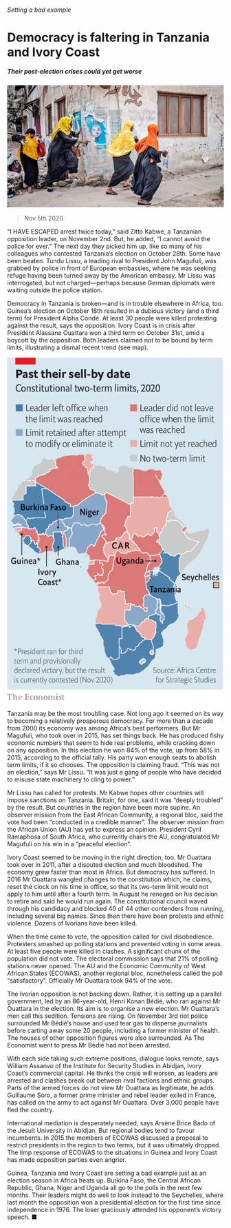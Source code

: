 ###### Setting a bad example

# Democracy is faltering in Tanzania and Ivory Coast 

##### Their post-election crises could yet get worse 

![image](images/20201107_map002.jpg) 

> Nov 5th 2020 

“I HAVE ESCAPED arrest twice today,” said Zitto Kabwe, a Tanzanian opposition leader, on November 2nd. But, he added, “I cannot avoid the police for ever.” The next day they picked him up, like so many of his colleagues who contested Tanzania’s election on October 28th. Some have been beaten. Tundu Lissu, a leading rival to President John Magufuli, was grabbed by police in front of European embassies, where he was seeking refuge having been turned away by the American embassy. Mr Lissu was interrogated, but not charged—perhaps because German diplomats were waiting outside the police station.

Democracy in Tanzania is broken—and is in trouble elsewhere in Africa, too. Guinea’s election on October 18th resulted in a dubious victory (and a third term) for President Alpha Condé. At least 30 people were killed protesting against the result, says the opposition. Ivory Coast is in crisis after President Alassane Ouattara won a third term on October 31st, amid a boycott by the opposition. Both leaders claimed not to be bound by term limits, illustrating a dismal recent trend (see map).

![image](images/20201107_MAM952.png) 


Tanzania may be the most troubling case. Not long ago it seemed on its way to becoming a relatively prosperous democracy. For more than a decade from 2000 its economy was among Africa’s best performers. But Mr Magufuli, who took over in 2015, has set things back. He has produced fishy economic numbers that seem to hide real problems, while cracking down on any opposition. In this election he won 84% of the vote, up from 58% in 2015, according to the official tally. His party won enough seats to abolish term limits, if it so chooses. The opposition is claiming fraud. “This was not an election,” says Mr Lissu. “It was just a gang of people who have decided to misuse state machinery to cling to power.”

Mr Lissu has called for protests. Mr Kabwe hopes other countries will impose sanctions on Tanzania. Britain, for one, said it was “deeply troubled” by the result. But countries in the region have been more supine. An observer mission from the East African Community, a regional bloc, said the vote had been “conducted in a credible manner”. The observer mission from the African Union (AU) has yet to express an opinion. President Cyril Ramaphosa of South Africa, who currently chairs the AU, congratulated Mr Magufuli on his win in a “peaceful election”.

Ivory Coast seemed to be moving in the right direction, too. Mr Ouattara took over in 2011, after a disputed election and much bloodshed. The economy grew faster than most in Africa. But democracy has suffered. In 2016 Mr Ouattara wangled changes to the constitution which, he claims, reset the clock on his time in office, so that its two-term limit would not apply to him until after a fourth term. In August he reneged on his decision to retire and said he would run again. The constitutional council waved through his candidacy and blocked 40 of 44 other contenders from running, including several big names. Since then there have been protests and ethnic violence. Dozens of Ivorians have been killed.

When the time came to vote, the opposition called for civil disobedience. Protesters smashed up polling stations and prevented voting in some areas. At least five people were killed in clashes. A significant chunk of the population did not vote. The electoral commission says that 21% of polling stations never opened. The AU and the Economic Community of West African States (ECOWAS), another regional bloc, nonetheless called the poll “satisfactory”. Officially Mr Ouattara took 94% of the vote.

The Ivorian opposition is not backing down. Rather, it is setting up a parallel government, led by an 86-year-old, Henri Konan Bédié, who ran against Mr Ouattara in the election. Its aim is to organise a new election. Mr Ouattara’s men call this sedition. Tensions are rising. On November 3rd riot police surrounded Mr Bédié’s house and used tear gas to disperse journalists before carting away some 20 people, including a former minister of health. The houses of other opposition figures were also surrounded. As The Economist went to press Mr Bédié had not been arrested.

With each side taking such extreme positions, dialogue looks remote, says William Assanvo of the Institute for Security Studies in Abidjan, Ivory Coast’s commercial capital. He thinks the crisis will worsen, as leaders are arrested and clashes break out between rival factions and ethnic groups. Parts of the armed forces do not view Mr Ouattara as legitimate, he adds. Guillaume Soro, a former prime minister and rebel leader exiled in France, has called on the army to act against Mr Ouattara. Over 3,000 people have fled the country.

International mediation is desperately needed, says Arsène Brice Bado of the Jesuit University in Abidjan. But regional bodies tend to favour incumbents. In 2015 the members of ECOWAS discussed a proposal to restrict presidents in the region to two terms, but it was ultimately dropped. The limp response of ECOWAS to the situations in Guinea and Ivory Coast has made opposition parties even angrier.

Guinea, Tanzania and Ivory Coast are setting a bad example just as an election season in Africa heats up. Burkina Faso, the Central African Republic, Ghana, Niger and Uganda all go to the polls in the next few months. Their leaders might do well to look instead to the Seychelles, where last month the opposition won a presidential election for the first time since independence in 1976. The loser graciously attended his opponent’s victory speech. ■

